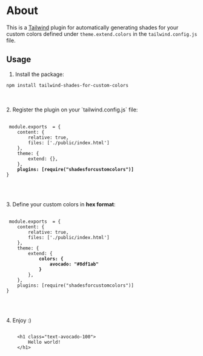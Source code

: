 # About 
This is a [Tailwind](https://tailwindcss.com/) plugin for automatically generating shades for your custom colors defined under `theme.extend.colors` in the `tailwind.config.js` file.

## Usage
1. Install the package:
<pre><code>npm install tailwind-shades-for-custom-colors</code></pre>
 <br>
 <br>
2. Register the plugin on your `tailwind.config.js` file:
 <pre>
 <code>
 module.exports  = {
	content: {
		relative: true,
		files: ['./public/index.html']
	},
	theme: {
		extend: {},
	},
	<b>plugins: [require("shadesforcustomcolors")]</b>
}
 </code>
</pre>
<br>
<br>
 3.  Define your custom colors in <b>hex format</b>:
 <pre>
 <code>
 module.exports  = {
	content: {
		relative: true,
		files: ['./public/index.html']
	},
	theme: {
		extend: {
			<b>colors: {
				avocado: "#8df1ab"
			}</b>
		},
	},
	plugins: [require("shadesforcustomcolors")]
}
 </code>
</pre>
<br>
<br>
4. Enjoy :)
<pre>
<code>
	&lth1 class="text-avocado-100">
		Hello world!
	&lt/h1>
</code>
</pre>
